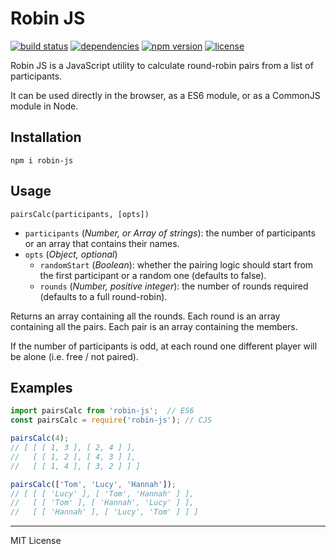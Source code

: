 # Robin JS

[![build status](https://img.shields.io/travis/com/pensierinmusica/robin-js.svg)](https://travis-ci.com/pensierinmusica/robin-js)
[![dependencies](https://img.shields.io/david/pensierinmusica/robin-js.svg)](https://www.npmjs.com/package/robin-js)
[![npm version](https://img.shields.io/npm/v/robin-js.svg)](https://www.npmjs.com/package/robin-js)
[![license](https://img.shields.io/github/license/pensierinmusica/robin-js.svg)](https://www.npmjs.com/package/robin-js)

Robin JS is a JavaScript utility to calculate round-robin pairs from a list of participants.

It can be used directly in the browser, as a ES6 module, or as a CommonJS module in Node.

## Installation

`npm i robin-js`

## Usage

`pairsCalc(participants, [opts])`

- `participants` (*Number, or Array of strings*): the number of participants or an array that contains their names.
- `opts` (*Object, optional*)
  - `randomStart` (*Boolean*): whether the pairing logic should start from the first participant or a random one (defaults to false).
  - `rounds` (*Number, positive integer*): the number of rounds required (defaults to a full round-robin).

Returns an array containing all the rounds. Each round is an array containing all the pairs. Each pair is an array containing the members.

If the number of participants is odd, at each round one different player will be alone (i.e. free / not paired).

## Examples

```js
import pairsCalc from 'robin-js';  // ES6
const pairsCalc = require('robin-js'); // CJS

pairsCalc(4);
// [ [ [ 1, 3 ], [ 2, 4 ] ],
//   [ [ 1, 2 ], [ 4, 3 ] ],
//   [ [ 1, 4 ], [ 3, 2 ] ] ]

pairsCalc(['Tom', 'Lucy', 'Hannah']);
// [ [ [ 'Lucy' ], [ 'Tom', 'Hannah' ] ],
//   [ [ 'Tom' ], [ 'Hannah', 'Lucy' ] ],
//   [ [ 'Hannah' ], [ 'Lucy', 'Tom' ] ] ]
```

---

MIT License
